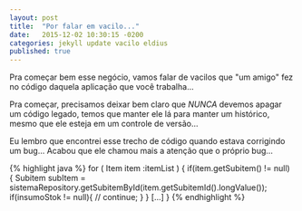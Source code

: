```yaml
---
layout: post
title:  "Por falar em vacilo..."
date:   2015-12-02 10:30:15 -0200
categories: jekyll update vacilo eldius
published: true
---
```



Pra começar bem esse negócio, vamos falar de vacilos que "um amigo" fez no código daquela aplicação que você trabalha...

Pra começar, precisamos deixar bem claro que *NUNCA* devemos apagar um código legado, temos que manter ele lá para manter um histórico, mesmo que ele esteja em um controle de versão...

Eu lembro que encontrei esse trecho de código quando estava corrigindo um bug... Acabou que ele chamou mais a atenção que o próprio bug...

{% highlight java %}
    for ( Item item :itemList ) {
        if(item.getSubitem() != null) {
            Subitem subItem = sistemaRepository.getSubitemById(item.getSubitemId().longValue());
            if(insumoStok != null){
            // continue;
            }
        }
        [...]
    }
{% endhighlight %}
